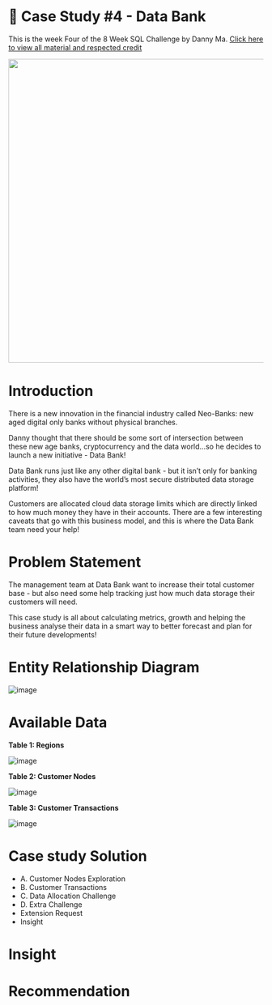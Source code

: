 # 🏦 Case Study #4 - Data Bank 

This is the week Four of the 8 Week SQL Challenge by Danny Ma. [Click here to view all material and respected credit](https://8weeksqlchallenge.com/case-study-4/)
<p align="center">
<img src="https://github.com/cassitobby/MovieNow/assets/128924056/f10df6cc-093a-4eb8-82e0-9899c6caf025" width="600"/>
</p>


# Introduction
There is a new innovation in the financial industry called Neo-Banks: new aged digital only banks without physical branches.

Danny thought that there should be some sort of intersection between these new age banks, cryptocurrency and the data world…so he decides to launch a new initiative - Data Bank!

Data Bank runs just like any other digital bank - but it isn’t only for banking activities, they also have the world’s most secure distributed data storage platform!

Customers are allocated cloud data storage limits which are directly linked to how much money they have in their accounts. There are a few interesting caveats that go with this business model, and this is where the Data Bank team need your help!

# Problem Statement
The management team at Data Bank want to increase their total customer base - but also need some help tracking just how much data storage their customers will need.

This case study is all about calculating metrics, growth and helping the business analyse their data in a smart way to better forecast and plan for their future developments!

# Entity Relationship Diagram
![image](https://github.com/cassitobby/SQL-challenge-Case-Study-4---Data-Bank/assets/128924056/978cfe8d-7589-4db4-abb5-d9b419c570b3)


# Available Data
**Table 1: Regions**

![image](https://github.com/cassitobby/SQL-challenge-Case-Study-4---Data-Bank/assets/128924056/b0358c48-4d5c-44d6-8788-4856375dd0b1)

**Table 2: Customer Nodes**

![image](https://github.com/cassitobby/SQL-challenge-Case-Study-4---Data-Bank/assets/128924056/bd5196ce-fc73-4599-bcd5-927b6e8351aa)

**Table 3: Customer Transactions**

![image](https://github.com/cassitobby/SQL-challenge-Case-Study-4---Data-Bank/assets/128924056/8e9a3193-81b3-44d4-9fd2-f30113335820)




# Case study Solution
- A. Customer Nodes Exploration
- B. Customer Transactions
- C. Data Allocation Challenge
- D. Extra Challenge
- Extension Request
- Insight

# Insight

# Recommendation
